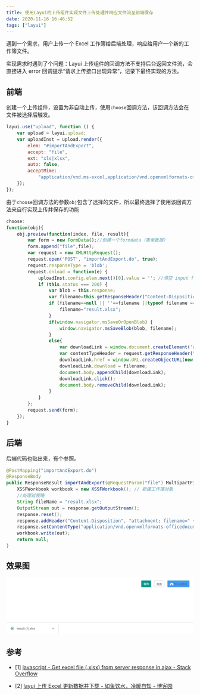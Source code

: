 ```yaml
---
title: 使用Layui的上传组件实现文件上传处理并响应文件流至前端保存
date: 2020-11-16 16:46:52
tags: ["layui"]
---
```


遇到一个需求，用户上传一个 Excel 工作簿给后端处理，响应给用户一个新的工作簿文件。

实现需求时遇到了个问题：Layui 上传组件的回调方法不支持后台返回文件流，会直接进入 error 回调提示“请求上传接口出现异常”，记录下最终实现的方法。

<!--more-->

## 前端

创建一个上传组件，设置为非自动上传，使用`choose`回调方法，该回调方法会在文件被选择后触发。

```javascript
layui.use("upload", function () {
    var upload = layui.upload;
    var uploadInst = upload.render({
        elem: "#importAndExport",
        accept: "file",
        ext: "xls|xlsx",
        auto: false,
        acceptMime:
            "application/vnd.ms-excel,application/vnd.openxmlformats-officedocument.spreadsheetml.sheet",
    });
});
```

由于`choose`回调方法的参数`obj`包含了选择的文件，所以最终选择了使用该回调方法来自行实现上传并保存的功能

```javascript
choose:
function(obj){
    obj.preview(function(index, file, result){
        var form = new FormData();//创建一个formdata（表单数据）
        form.append("file",file);
        var request = new XMLHttpRequest();
        request.open('POST', "importAndExport.do", true);
        request.responseType = 'blob';
        request.onload = function(e) {
            uploadInst.config.elem.next()[0].value = ''; //清空 input file 值，以免删除后出现同名文件不可选
            if (this.status === 200) {
                var blob = this.response;
                var filename=this.getResponseHeader("Content-Disposition").split("; ")[1].split("=")[1];
                if (filename==null || ''==filename ||typeof filename == "undefined"){
                    filename="result.xlsx";
                }
                if(window.navigator.msSaveOrOpenBlob) {
                    window.navigator.msSaveBlob(blob, filename);
                }
                else{
                    var downloadLink = window.document.createElement('a');
                    var contentTypeHeader = request.getResponseHeader("Content-Type");
                    downloadLink.href = window.URL.createObjectURL(new Blob([blob], { type: contentTypeHeader }));
                    downloadLink.download = filename;
                    document.body.appendChild(downloadLink);
                    downloadLink.click();
                    document.body.removeChild(downloadLink);
                }
            }
        };
        request.send(form);
    });
}
```

## 后端

后端代码也贴出来，有个参照。

```java
@PostMapping("importAndExport.do")
@ResponseBody
public ResponseResult importAndExport(@RequestParam("file") MultipartFile file, HttpSession httpSession,HttpServletResponse response) throws Exception {
    XSSFWorkbook workbook = new XSSFWorkbook(); // 新建工作簿对象
    //处理过程略
    String fileName = "result.xlsx";
    OutputStream out = response.getOutputStream();
    response.reset();
    response.addHeader("Content-Disposition", "attachment; filename=" + fileName);
    response.setContentType("application/vnd.openxmlformats-officedocument.spreadsheetml.sheet;charset=utf-8");
    workbook.write(out);
    return null;
}
```

## 效果图

![](/images/20201116152804.png)

## 参考

-   [1] [javascript - Get excel file (.xlsx) from server response in ajax - Stack Overflow](https://stackoverflow.com/questions/47134698/get-excel-file-xlsx-from-server-response-in-ajax)

-   [2] [layui 上传 Excel 更新数据并下载 - 如鱼饮水，冷暖自知 - 博客园](https://www.cnblogs.com/Jinfeng1213/p/11255584.html)
